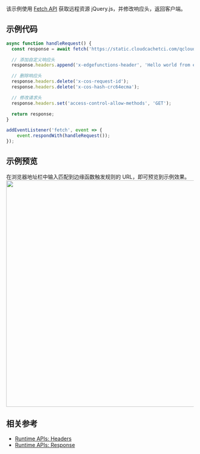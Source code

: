 该示例使用 [Fetch API](https://www.tencentcloud.com/document/product/1145/52687) 获取远程资源 jQuery.js，并修改响应头，返回客户端。

## 示例代码

```typescript
async function handleRequest() {
  const response = await fetch('https://static.cloudcachetci.com/qcloud/main/scripts/release/common/vendors/jquery-3.2.1.min.js');

  // 添加自定义响应头
  response.headers.append('x-edgefunctions-header', 'Hello world from edgefunction');

  // 删除响应头
  response.headers.delete('x-cos-request-id');
  response.headers.delete('x-cos-hash-crc64ecma');

  // 修改请求头
  response.headers.set('access-control-allow-methods', 'GET');

  return response;
}

addEventListener('fetch', event => {
    event.respondWith(handleRequest());
});
```

## 示例预览

在浏览器地址栏中输入匹配到边缘函数触发规则的 URL，即可预览到示例效果。
<img src="https://qcloudimg.tencent-cloud.cn/raw/a32764d7821feaca0325ca02c4f3981a.png" width=609px>

## 相关参考
- [Runtime APIs: Headers](https://www.tencentcloud.com/document/product/1145/52689)
- [Runtime APIs: Response](https://www.tencentcloud.com/document/product/1145/52691)